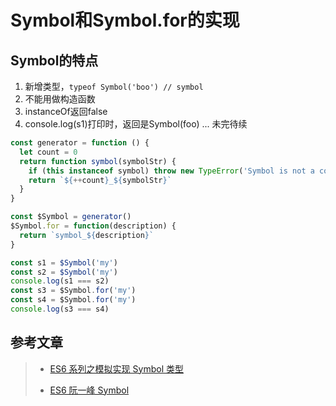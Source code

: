 # Symbol和Symbol.for的实现

## Symbol的特点

 1. 新增类型，`typeof Symbol('boo') // symbol`
 2. 不能用做构造函数
 3. instanceOf返回false
 4. console.log(s1)打印时，返回是Symbol(foo)
 ...
 未完待续
 
 
```javascript
const generator = function () {
  let count = 0
  return function symbol(symbolStr) {
    if (this instanceof symbol) throw new TypeError('Symbol is not a constructor');
    return `${++count}_${symbolStr}`
  }
}

const $Symbol = generator()
$Symbol.for = function(description) {
  return `symbol_${description}`
}

const s1 = $Symbol('my')
const s2 = $Symbol('my')
console.log(s1 === s2)
const s3 = $Symbol.for('my')
const s4 = $Symbol.for('my')
console.log(s3 === s4)

```


## 参考文章

> * [ES6 系列之模拟实现 Symbol 类型](https://segmentfault.com/a/1190000015262174)
>
> * [ES6 阮一峰 Symbol](https://es6.ruanyifeng.com/#docs/symbol)
